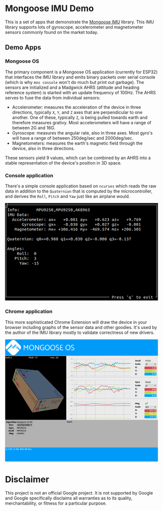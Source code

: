 # Mongoose IMU Demo

This is a set of apps that demonstrate the [Mongoose IMU](https://github.com/mongoose-os-libs/imu)
library. This IMU library supports lots of gyroscope, accelerometer and
magnetometer sensors commonly found on the market today.

## Demo Apps

### Mongoose OS

The primary component is a Mongoose OS application (currently for ESP32) that
interfaces the IMU library and emits binary packets over serial console (which
is why `mos console` won't do much but print out garbage). The sensors are
initialized and a Madgwick AHRS (attitude and heading reference system) is
started with an update frequency of 100Hz. The AHRS serves to fuse the data
from individual sensors:

*   Accelerometer: measures the acceleration of the device in three directions,
typically `X`, `Y`, and `Z` axes that are perpendicular to one another. One of
these, typically `Z`, is being pulled towards earth and therefore measures 
grativy. Most accelerometers will have a range of between 2G and 16G.
*   Gyroscope: measures the angular rate, also in three axes. Most gyro's will
have a range of between 250deg/sec and 2000deg/sec.
*   Magnetometers: measures the earth's magnetic field through the device,
also in three directions.

These sensors yield 9 values, which can be combined by an AHRS into a stable
representation of the device's position in 3D space.

### Console application

There's a simple console application based on `ncurses` which reads the raw
data in addition to the `Quaternion` that is computed by the microcontroller,
and derives the `Roll`, `Pitch` and `Yaw` just like an airplane would.

![Console Demo](img/console-client.png)


### Chrome application

This more sophisticated Chrome Extension will draw the device in your browser
including graphs of the sensor data and other goodies. It's used by the
author of the IMU library mostly to validate correctness of new drivers.

![Chrome Demo](img/chrome-client.png)

# Disclaimer

This project is not an official Google project. It is not supported by Google
and Google specifically disclaims all warranties as to its quality,
merchantability, or fitness for a particular purpose.


